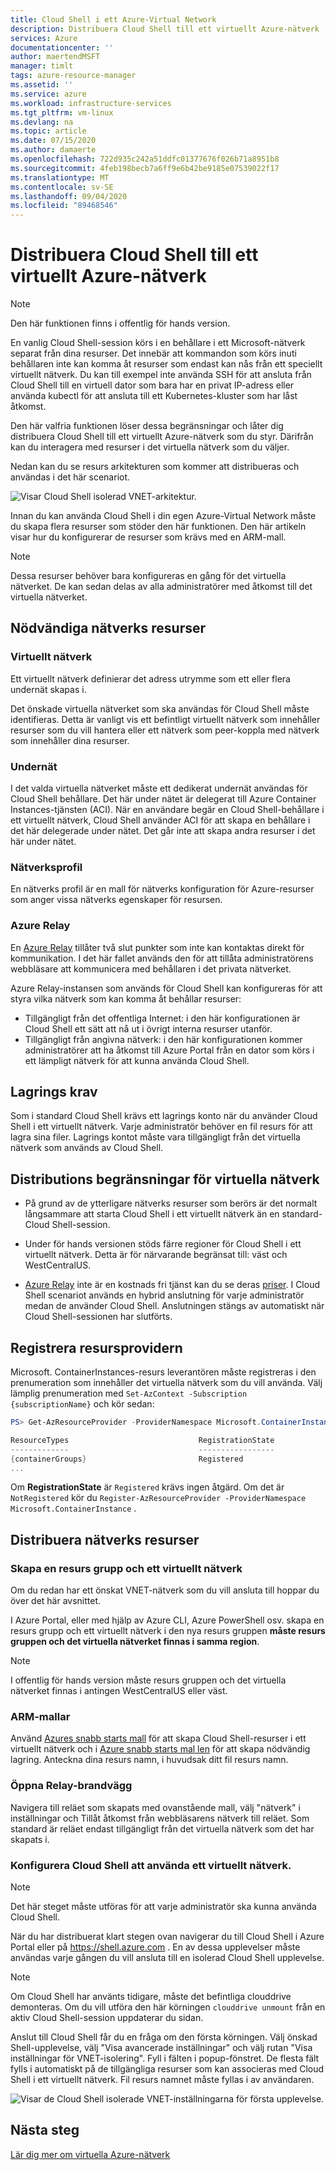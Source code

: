 ```yaml
---
title: Cloud Shell i ett Azure-Virtual Network
description: Distribuera Cloud Shell till ett virtuellt Azure-nätverk
services: Azure
documentationcenter: ''
author: maertendMSFT
manager: timlt
tags: azure-resource-manager
ms.assetid: ''
ms.service: azure
ms.workload: infrastructure-services
ms.tgt_pltfrm: vm-linux
ms.devlang: na
ms.topic: article
ms.date: 07/15/2020
ms.author: damaerte
ms.openlocfilehash: 722d935c242a51ddfc01377676f026b71a8951b8
ms.sourcegitcommit: 4feb198becb7a6ff9e6b42be9185e07539022f17
ms.translationtype: MT
ms.contentlocale: sv-SE
ms.lasthandoff: 09/04/2020
ms.locfileid: "89468546"
---
```

# <a name="deploy-cloud-shell-into-an-azure-virtual-network"></a>Distribuera Cloud Shell till ett virtuellt Azure-nätverk
> [!NOTE]
> Den här funktionen finns i offentlig för hands version.

En vanlig Cloud Shell-session körs i en behållare i ett Microsoft-nätverk separat från dina resurser. Det innebär att kommandon som körs inuti behållaren inte kan komma åt resurser som endast kan nås från ett speciellt virtuellt nätverk. Du kan till exempel inte använda SSH för att ansluta från Cloud Shell till en virtuell dator som bara har en privat IP-adress eller använda kubectl för att ansluta till ett Kubernetes-kluster som har låst åtkomst. 

Den här valfria funktionen löser dessa begränsningar och låter dig distribuera Cloud Shell till ett virtuellt Azure-nätverk som du styr. Därifrån kan du interagera med resurser i det virtuella nätverk som du väljer.  

Nedan kan du se resurs arkitekturen som kommer att distribueras och användas i det här scenariot.

![Visar Cloud Shell isolerad VNET-arkitektur.](media/private-vnet/data-diagram.png)

Innan du kan använda Cloud Shell i din egen Azure-Virtual Network måste du skapa flera resurser som stöder den här funktionen. Den här artikeln visar hur du konfigurerar de resurser som krävs med en ARM-mall.

> [!NOTE]
> Dessa resurser behöver bara konfigureras en gång för det virtuella nätverket. De kan sedan delas av alla administratörer med åtkomst till det virtuella nätverket.

## <a name="required-network-resources"></a>Nödvändiga nätverks resurser

### <a name="virtual-network"></a>Virtuellt nätverk
Ett virtuellt nätverk definierar det adress utrymme som ett eller flera undernät skapas i.

Det önskade virtuella nätverket som ska användas för Cloud Shell måste identifieras. Detta är vanligt vis ett befintligt virtuellt nätverk som innehåller resurser som du vill hantera eller ett nätverk som peer-koppla med nätverk som innehåller dina resurser.

### <a name="subnet"></a>Undernät
I det valda virtuella nätverket måste ett dedikerat undernät användas för Cloud Shell behållare. Det här under nätet är delegerat till Azure Container Instances-tjänsten (ACI).  När en användare begär en Cloud Shell-behållare i ett virtuellt nätverk, Cloud Shell använder ACI för att skapa en behållare i det här delegerade under nätet.  Det går inte att skapa andra resurser i det här under nätet.

### <a name="network-profile"></a>Nätverksprofil
En nätverks profil är en mall för nätverks konfiguration för Azure-resurser som anger vissa nätverks egenskaper för resursen.

### <a name="azure-relay"></a>Azure Relay
En [Azure Relay](../azure-relay/relay-what-is-it.md) tillåter två slut punkter som inte kan kontaktas direkt för kommunikation. I det här fallet används den för att tillåta administratörens webbläsare att kommunicera med behållaren i det privata nätverket.

Azure Relay-instansen som används för Cloud Shell kan konfigureras för att styra vilka nätverk som kan komma åt behållar resurser: 
- Tillgängligt från det offentliga Internet: i den här konfigurationen är Cloud Shell ett sätt att nå ut i övrigt interna resurser utanför. 
- Tillgängligt från angivna nätverk: i den här konfigurationen kommer administratörer att ha åtkomst till Azure Portal från en dator som körs i ett lämpligt nätverk för att kunna använda Cloud Shell.

## <a name="storage-requirements"></a>Lagrings krav
Som i standard Cloud Shell krävs ett lagrings konto när du använder Cloud Shell i ett virtuellt nätverk. Varje administratör behöver en fil resurs för att lagra sina filer.  Lagrings kontot måste vara tillgängligt från det virtuella nätverk som används av Cloud Shell. 

## <a name="virtual-network-deployment-limitations"></a>Distributions begränsningar för virtuella nätverk
* På grund av de ytterligare nätverks resurser som berörs är det normalt långsammare att starta Cloud Shell i ett virtuellt nätverk än en standard-Cloud Shell-session.

* Under för hands versionen stöds färre regioner för Cloud Shell i ett virtuellt nätverk. Detta är för närvarande begränsat till: väst och WestCentralUS.

* [Azure Relay](../azure-relay/relay-what-is-it.md) inte är en kostnads fri tjänst kan du se deras [priser](https://azure.microsoft.com/pricing/details/service-bus/). I Cloud Shell scenariot används en hybrid anslutning för varje administratör medan de använder Cloud Shell. Anslutningen stängs av automatiskt när Cloud Shell-sessionen har slutförts.

## <a name="register-the-resource-provider"></a>Registrera resursprovidern

Microsoft. ContainerInstances-resurs leverantören måste registreras i den prenumeration som innehåller det virtuella nätverk som du vill använda. Välj lämplig prenumeration med `Set-AzContext -Subscription {subscriptionName}` och kör sedan:

```powershell
PS> Get-AzResourceProvider -ProviderNamespace Microsoft.ContainerInstance | select ResourceTypes,RegistrationState

ResourceTypes                             RegistrationState
-------------                             -----------------
{containerGroups}                         Registered
...
```

Om **RegistrationState** är `Registered` krävs ingen åtgärd. Om det är `NotRegistered` kör du `Register-AzResourceProvider -ProviderNamespace Microsoft.ContainerInstance` . 

## <a name="deploy-network-resources"></a>Distribuera nätverks resurser
 
### <a name="create-a-resource-group-and-virtual-network"></a>Skapa en resurs grupp och ett virtuellt nätverk
Om du redan har ett önskat VNET-nätverk som du vill ansluta till hoppar du över det här avsnittet.

I Azure Portal, eller med hjälp av Azure CLI, Azure PowerShell osv. skapa en resurs grupp och ett virtuellt nätverk i den nya resurs gruppen **måste resurs gruppen och det virtuella nätverket finnas i samma region**.

> [!NOTE]
> I offentlig för hands version måste resurs gruppen och det virtuella nätverket finnas i antingen WestCentralUS eller väst.

### <a name="arm-templates"></a>ARM-mallar
Använd [Azures snabb starts mall](https://aka.ms/cloudshell/docs/vnet/template) för att skapa Cloud Shell-resurser i ett virtuellt nätverk och i [Azure snabb starts mal len](https://aka.ms/cloudshell/docs/vnet/template/storage) för att skapa nödvändig lagring. Anteckna dina resurs namn, i huvudsak ditt fil resurs namn.

### <a name="open-relay-firewall"></a>Öppna Relay-brandvägg
Navigera till reläet som skapats med ovanstående mall, välj "nätverk" i inställningar och Tillåt åtkomst från webbläsarens nätverk till reläet. Som standard är reläet endast tillgängligt från det virtuella nätverk som det har skapats i. 

### <a name="configuring-cloud-shell-to-use-a-virtual-network"></a>Konfigurera Cloud Shell att använda ett virtuellt nätverk.
> [!NOTE]
> Det här steget måste utföras för att varje administratör ska kunna använda Cloud Shell.

När du har distribuerat klart stegen ovan navigerar du till Cloud Shell i Azure Portal eller på https://shell.azure.com . En av dessa upplevelser måste användas varje gången du vill ansluta till en isolerad Cloud Shell upplevelse.

> [!NOTE]
> Om Cloud Shell har använts tidigare, måste det befintliga clouddrive demonteras. Om du vill utföra den här körningen `clouddrive unmount` från en aktiv Cloud Shell-session uppdaterar du sidan.

Anslut till Cloud Shell får du en fråga om den första körningen. Välj önskad Shell-upplevelse, välj "Visa avancerade inställningar" och välj rutan "Visa inställningar för VNET-isolering". Fyll i fälten i popup-fönstret.  De flesta fält fylls i automatiskt på de tillgängliga resurser som kan associeras med Cloud Shell i ett virtuellt nätverk.  Fil resurs namnet måste fyllas i av användaren.


![Visar de Cloud Shell isolerade VNET-inställningarna för första upplevelse.](media/private-vnet/vnet-settings.png)

## <a name="next-steps"></a>Nästa steg
[Lär dig mer om virtuella Azure-nätverk](../virtual-network/virtual-networks-overview.md)